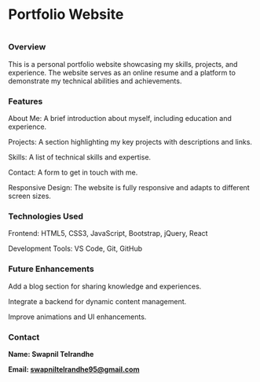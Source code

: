 <h1>Portfolio Website <h1>

<h3>Overview</h3>

This is a personal portfolio website showcasing my skills, projects, and experience. The website serves as an online resume and a platform to demonstrate my technical abilities and achievements.

<h3>Features</h3>

About Me: A brief introduction about myself, including education and experience.

Projects: A section highlighting my key projects with descriptions and links.

Skills: A list of technical skills and expertise.

Contact: A form to get in touch with me.

Responsive Design: The website is fully responsive and adapts to different screen sizes.

<h3>Technologies Used</h3>

Frontend: HTML5, CSS3, JavaScript, Bootstrap, jQuery, React

Development Tools: VS Code, Git, GitHub

<h3>Future Enhancements</h3>

Add a blog section for sharing knowledge and experiences.

Integrate a backend for dynamic content management.

Improve animations and UI enhancements.

<h3>Contact</h3>

<b>Name: Swapnil Telrandhe

Email: swapniltelrandhe95@gmail.com

</b>